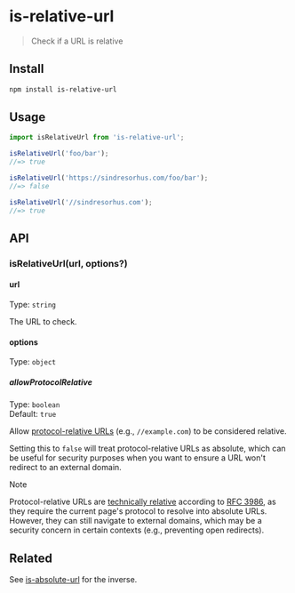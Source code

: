 # is-relative-url

> Check if a URL is relative

## Install

```sh
npm install is-relative-url
```

## Usage

```js
import isRelativeUrl from 'is-relative-url';

isRelativeUrl('foo/bar');
//=> true

isRelativeUrl('https://sindresorhus.com/foo/bar');
//=> false

isRelativeUrl('//sindresorhus.com');
//=> true
```

## API

### isRelativeUrl(url, options?)

#### url

Type: `string`

The URL to check.

#### options

Type: `object`

##### allowProtocolRelative

Type: `boolean`\
Default: `true`

Allow [protocol-relative URLs](https://en.wikipedia.org/wiki/URL#Protocol-relative_URLs) (e.g., `//example.com`) to be considered relative.

Setting this to `false` will treat protocol-relative URLs as absolute, which can be useful for security purposes when you want to ensure a URL won't redirect to an external domain.

> [!NOTE]
> Protocol-relative URLs are [technically relative](https://datatracker.ietf.org/doc/html/rfc3986#section-4.2) according to [RFC 3986](https://datatracker.ietf.org/doc/html/rfc3986), as they require the current page's protocol to resolve into absolute URLs. However, they can still navigate to external domains, which may be a security concern in certain contexts (e.g., preventing open redirects).

## Related

See [is-absolute-url](https://github.com/sindresorhus/is-absolute-url) for the inverse.
